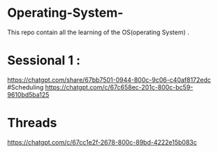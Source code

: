 # Operating-System-
This repo  contain all the  learning of the OS(operating System) .
# Sessional 1 :
https://chatgpt.com/share/67bb7501-0944-800c-9c06-c40af8172edc
#Scheduling 
https://chatgpt.com/c/67c658ec-201c-800c-bc59-9610bd5ba125
# Threads 
https://chatgpt.com/c/67cc1e2f-2678-800c-89bd-4222e15b083c
